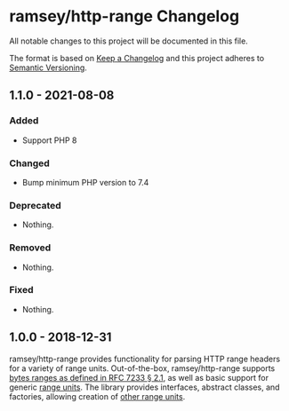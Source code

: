 # ramsey/http-range Changelog

All notable changes to this project will be documented in this file.

The format is based on [Keep a Changelog](http://keepachangelog.com/en/1.0.0/)
and this project adheres to [Semantic Versioning](http://semver.org/spec/v2.0.0.html).

## 1.1.0 - 2021-08-08

### Added

- Support PHP 8

### Changed

- Bump minimum PHP version to 7.4

### Deprecated

- Nothing.

### Removed

- Nothing.

### Fixed

- Nothing.

## 1.0.0 - 2018-12-31

ramsey/http-range provides functionality for parsing HTTP range headers for a
variety of range units. Out-of-the-box, ramsey/http-range supports
[bytes ranges as defined in RFC 7233 § 2.1](https://tools.ietf.org/html/rfc7233#section-2.1),
as well as basic support for generic
[range units](https://tools.ietf.org/html/rfc7233#section-2). The library
provides interfaces, abstract classes, and factories, allowing creation of
[other range units](https://tools.ietf.org/html/rfc7233#section-2.2).
